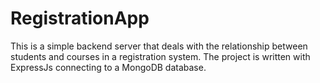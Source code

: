 # RegistrationApp
This is a simple backend server that deals with the relationship between students and courses in a registration system. The project is written with ExpressJs connecting to a MongoDB database.
